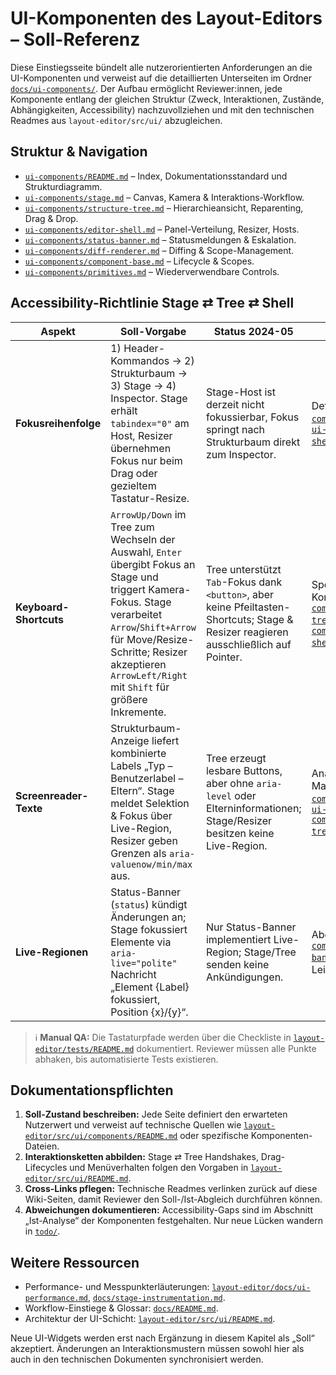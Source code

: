 # UI-Komponenten des Layout-Editors – Soll-Referenz

Diese Einstiegsseite bündelt alle nutzerorientierten Anforderungen an die UI-Komponenten und verweist auf die detaillierten Unterseiten im Ordner [`docs/ui-components/`](ui-components/). Der Aufbau ermöglicht Reviewer:innen, jede Komponente entlang der gleichen Struktur (Zweck, Interaktionen, Zustände, Abhängigkeiten, Accessibility) nachzuvollziehen und mit den technischen Readmes aus `layout-editor/src/ui/` abzugleichen.

## Struktur & Navigation

- [`ui-components/README.md`](ui-components/README.md) – Index, Dokumentationsstandard und Strukturdiagramm.
- [`ui-components/stage.md`](ui-components/stage.md) – Canvas, Kamera & Interaktions-Workflow.
- [`ui-components/structure-tree.md`](ui-components/structure-tree.md) – Hierarchieansicht, Reparenting, Drag & Drop.
- [`ui-components/editor-shell.md`](ui-components/editor-shell.md) – Panel-Verteilung, Resizer, Hosts.
- [`ui-components/status-banner.md`](ui-components/status-banner.md) – Statusmeldungen & Eskalation.
- [`ui-components/diff-renderer.md`](ui-components/diff-renderer.md) – Diffing & Scope-Management.
- [`ui-components/component-base.md`](ui-components/component-base.md) – Lifecycle & Scopes.
- [`ui-components/primitives.md`](ui-components/primitives.md) – Wiederverwendbare Controls.

## Accessibility-Richtlinie Stage ⇄ Tree ⇄ Shell

| Aspekt | Soll-Vorgabe | Status 2024-05 | Nachweis |
| --- | --- | --- | --- |
| **Fokusreihenfolge** | 1) Header-Kommandos → 2) Strukturbaum → 3) Stage → 4) Inspector. Stage erhält `tabindex="0"` am Host, Resizer übernehmen Fokus nur beim Drag oder gezieltem Tastatur-Resize. | Stage-Host ist derzeit nicht fokussierbar, Fokus springt nach Strukturbaum direkt zum Inspector. | Details in [`ui-components/stage.md`](ui-components/stage.md#ist-analyse-fokus--aria) & [`ui-components/editor-shell.md`](ui-components/editor-shell.md#ist-analyse-fokus--aria). |
| **Keyboard-Shortcuts** | `ArrowUp/Down` im Tree zum Wechseln der Auswahl, `Enter` übergibt Fokus an Stage und triggert Kamera-Fokus. Stage verarbeitet `Arrow`/`Shift+Arrow` für Move/Resize-Schritte; Resizer akzeptieren `ArrowLeft/Right` mit `Shift` für größere Inkremente. | Tree unterstützt `Tab`-Fokus dank `<button>`, aber keine Pfeiltasten-Shortcuts; Stage & Resizer reagieren ausschließlich auf Pointer. | Spezifikation pro Komponente siehe [`ui-components/structure-tree.md`](ui-components/structure-tree.md#accessibility-richtlinie) & [`ui-components/editor-shell.md`](ui-components/editor-shell.md#accessibility-richtlinie). |
| **Screenreader-Texte** | Strukturbaum-Anzeige liefert kombinierte Labels „Typ – Benutzerlabel – Eltern“. Stage meldet Selektion & Fokus über Live-Region, Resizer geben Grenzen als `aria-valuenow/min/max` aus. | Tree erzeugt lesbare Buttons, aber ohne `aria-level` oder Elterninformationen; Stage/Resizer besitzen keine Live-Region. | Analyse & Maßnahmen: [`ui-components/stage.md`](ui-components/stage.md#accessibility-richtlinie) & [`ui-components/structure-tree.md`](ui-components/structure-tree.md#accessibility-richtlinie). |
| **Live-Regionen** | Status-Banner (`status`) kündigt Änderungen an; Stage fokussiert Elemente via `aria-live="polite"` Nachricht „Element {Label} fokussiert, Position {x}/{y}“. | Nur Status-Banner implementiert Live-Region; Stage/Tree senden keine Ankündigungen. | Abgleich mit [`ui-components/status-banner.md`](ui-components/status-banner.md) und Stage-Leitlinie. |

> ℹ️ **Manual QA:** Die Tastaturpfade werden über die Checkliste in [`layout-editor/tests/README.md`](../layout-editor/tests/README.md#manuelle-accessibility-checkliste) dokumentiert. Reviewer müssen alle Punkte abhaken, bis automatisierte Tests existieren.

## Dokumentationspflichten

1. **Soll-Zustand beschreiben:** Jede Seite definiert den erwarteten Nutzerwert und verweist auf technische Quellen wie [`layout-editor/src/ui/components/README.md`](../layout-editor/src/ui/components/README.md) oder spezifische Komponenten-Dateien.
2. **Interaktionsketten abbilden:** Stage ⇄ Tree Handshakes, Drag-Lifecycles und Menüverhalten folgen den Vorgaben in [`layout-editor/src/ui/README.md`](../layout-editor/src/ui/README.md).
3. **Cross-Links pflegen:** Technische Readmes verlinken zurück auf diese Wiki-Seiten, damit Reviewer den Soll-/Ist-Abgleich durchführen können.
4. **Abweichungen dokumentieren:** Accessibility-Gaps sind im Abschnitt „Ist-Analyse“ der Komponenten festgehalten. Nur neue Lücken wandern in [`todo/`](../todo/).

## Weitere Ressourcen

- Performance- und Messpunkterläuterungen: [`layout-editor/docs/ui-performance.md`](../layout-editor/docs/ui-performance.md), [`docs/stage-instrumentation.md`](stage-instrumentation.md).
- Workflow-Einstiege & Glossar: [`docs/README.md`](README.md).
- Architektur der UI-Schicht: [`layout-editor/src/ui/README.md`](../layout-editor/src/ui/README.md).

Neue UI-Widgets werden erst nach Ergänzung in diesem Kapitel als „Soll“ akzeptiert. Änderungen an Interaktionsmustern müssen sowohl hier als auch in den technischen Dokumenten synchronisiert werden.

